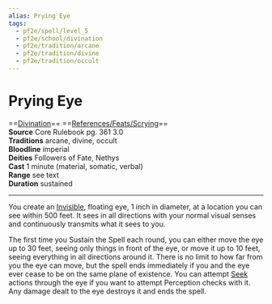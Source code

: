 ```yaml
---
alias: Prying Eye
tags:
  - pf2e/spell/level_5
  - pf2e/school/divination
  - pf2e/tradition/arcane
  - pf2e/tradition/divine
  - pf2e/tradition/occult
---
```


# Prying Eye

==[Divination](../../../Traits/Divination.md)== ==[References/Feats/Scrying](References/Feats/Scrying)==  
__Source__ Core Rulebook pg. 361 3.0  
**Traditions** arcane, divine, occult  
**Bloodline** imperial  
**Deities** Followers of Fate, Nethys  
**Cast** 1 minute (material, somatic, verbal)  
**Range** see text  
**Duration** sustained

---

You create an [Invisible](../../../Conditions/Invisible.md), floating eye, 1 inch in diameter, at a location you can see within 500 feet. It sees in all directions with your normal visual senses and continuously transmits what it sees to you.

The first time you Sustain the Spell each round, you can either move the eye up to 30 feet, seeing only things in front of the eye, or move it up to 10 feet, seeing everything in all directions around it. There is no limit to how far from you the eye can move, but the spell ends immediately if you and the eye ever cease to be on the same plane of existence. You can attempt [Seek](../../../Rules/Actions/Seek.md) actions through the eye if you want to attempt Perception checks with it. Any damage dealt to the eye destroys it and ends the spell.
